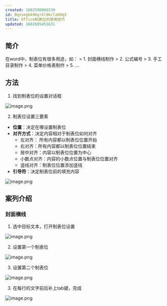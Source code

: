 ```yaml
---
created: 1682590006539
id: 0qssegkk96grkl0krlak0q2
title: Office制表位的使用技巧
updated: 1682605455631
---
```


## 简介

在word中，制表位有很多用途，如： \> 1. 封面横线制作 \> 2. 公式编号 \> 3.
手工目录制作 \> 4. 菜单价格表制作 \> 5. ...

<!-- more -->
## 方法

1.  找到制表位的设置对话框

![image.png](https://minio.kevin2li.top/image-bed/vanblog/img/48af14fef114d7a36efabf7a77f269bc.image.png)

2.  制表位设置三要素

-   **位置**：决定在哪设置制表位
-   **对齐方式**：决定内容相对于制表位如何对齐
    -   左对齐： 所有内容都以制表位位置开始
    -   右对齐：所有内容都以制表位位置结束
    -   居中对齐：内容以制表位位置为中心
    -   小数点对齐：内容的小数点位置与制表位位置对齐
    -   竖线对齐：制表位位置添加竖线
-   **引导符**：决定制表位前的填充内容

![image.png](https://minio.kevin2li.top/image-bed/vanblog/img/c7541cbb74e3e9e6cfade9f8f59d2191.image.png)

## 案列介绍

### 封面横线

1.  选中目标文本，打开制表位设置

![image.png](https://minio.kevin2li.top/image-bed/vanblog/img/7917be2051257a47bdbc65bef06c5bba.image.png)

2.  设置第一个制表位

![image.png](https://minio.kevin2li.top/image-bed/vanblog/img/f55b8a240249b0e329ece58271538db8.image.png)

3.  设置第二个制表位

![image.png](https://minio.kevin2li.top/image-bed/vanblog/img/64a5c507b9afc91d502252327895dc93.image.png)

3.  在每行的文字前后补上tab键，完成

![image.png](https://minio.kevin2li.top/image-bed/vanblog/img/4193127dd71fae4c07c30e5d93b3d575.image.png)
